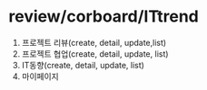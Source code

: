 # review/corboard/ITtrend
1. 프로젝트 리뷰(create, detail, update,list)
2. 프로젝트 협업(create, detail, update, list) 
3. IT동향(create, detail, update, list)
4. 마이페이지